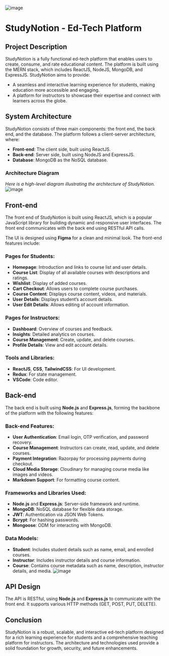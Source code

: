 ![image](https://github.com/user-attachments/assets/c0ffc202-021a-4821-bde7-154f4d6c5bb0)
# StudyNotion - Ed-Tech Platform

## Project Description

StudyNotion is a fully functional ed-tech platform that enables users to create, consume, and rate educational content. The platform is built using the MERN stack, which includes ReactJS, NodeJS, MongoDB, and ExpressJS. StudyNotion aims to provide:

- A seamless and interactive learning experience for students, making education more accessible and engaging.
- A platform for instructors to showcase their expertise and connect with learners across the globe.

## System Architecture

StudyNotion consists of three main components: the front end, the back end, and the database. The platform follows a client-server architecture, where:

- **Front-end**: The client side, built using ReactJS.
- **Back-end**: Server side, built using NodeJS and ExpressJS.
- **Database**: MongoDB as the NoSQL database.

### Architecture Diagram
*Here is a high-level diagram illustrating the architecture of StudyNotion.*  
![image](https://github.com/user-attachments/assets/cc37a121-9049-4c6a-9a91-20b1926f9f37)

## Front-end

The front end of StudyNotion is built using ReactJS, which is a popular JavaScript library for building dynamic and responsive user interfaces. The front end communicates with the back end using RESTful API calls.

The UI is designed using **Figma** for a clean and minimal look. The front-end features include:

### Pages for Students:
- **Homepage**: Introduction and links to course list and user details.
- **Course List**: Display of all available courses with descriptions and ratings.
- **Wishlist**: Display of added courses.
- **Cart Checkout**: Allows users to complete course purchases.
- **Course Content**: Displays course content, videos, and materials.
- **User Details**: Displays student’s account details.
- **User Edit Details**: Allows editing of account information.

### Pages for Instructors:
- **Dashboard**: Overview of courses and feedback.
- **Insights**: Detailed analytics on courses.
- **Course Management**: Create, update, and delete courses.
- **Profile Details**: View and edit account details.

### Tools and Libraries:
- **ReactJS**, **CSS**, **TailwindCSS**: For UI development.
- **Redux**: For state management.
- **VSCode**: Code editor.

## Back-end

The back end is built using **Node.js** and **Express.js**, forming the backbone of the platform with the following features:

### Back-end Features:
- **User Authentication**: Email login, OTP verification, and password recovery.
- **Course Management**: Instructors can create, read, update, and delete courses.
- **Payment Integration**: Razorpay for processing payments during checkout.
- **Cloud Media Storage**: Cloudinary for managing course media like images and videos.
- **Markdown Support**: For formatting course content.

### Frameworks and Libraries Used:
- **Node.js** and **Express.js**: Server-side framework and runtime.
- **MongoDB**: NoSQL database for flexible data storage.
- **JWT**: Authentication via JSON Web Tokens.
- **Bcrypt**: For hashing passwords.
- **Mongoose**: ODM for interacting with MongoDB.

### Data Models:
- **Student**: Includes student details such as name, email, and enrolled courses.
- **Instructor**: Includes instructor details and course information.
- **Course**: Contains course metadata such as name, description, instructor details, and media.
  ![image](https://github.com/user-attachments/assets/599626f9-a39f-4e34-8b76-3c3bbe0f3f98)

## API Design

The API is RESTful, using **Node.js** and **Express.js** to communicate with the front end. It supports various HTTP methods (GET, POST, PUT, DELETE).

## Conclusion

StudyNotion is a robust, scalable, and interactive ed-tech platform designed for a rich learning experience for students and a comprehensive teaching platform for instructors. The architecture and technologies used provide a solid foundation for growth, security, and future enhancements.
